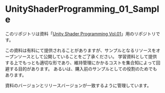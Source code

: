 # UnityShaderProgramming_01_Sample

このリポジトリは資料「[Unity Shader Programming Vol.01](https://xjine.booth.pm/items/931290)」用のリポジトリです。

この資料は有料にて提供されることがありますが、サンプルとなるリソースをオープンソースとして公開していることをご了承ください。
学習資料として提供する上でもっとも適切な形であり、維持管理にかかるコストを集合知によって回避する目的があります。
あるいは、購入前のサンプルとしての役割のためでもあります。

資料のバージョンとリリースバージョンが一致するように管理しています。
